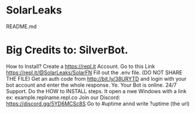 # SolarLeaks
README.md






# Big Credits to: SilverBot.
How to Install?
Create a https://repl.it Account.
Go to this Link https://repl.it/@SolarLeaks/SolarFN
Fill out the .env file. (DO NOT SHARE THE FILE)
Get an auth code from http://bit.ly/38URYTD and login with your bot account and enter the whole response.
Ye. Your Bot is online.
24/7 Support.
Do the HOW to INSTALL steps.
It open a nwe Windows with a link ex: example.replname.repl.co
Join our Discord: https://discord.gg/5YD6MCSc8S
Go to #uptime annd write ?uptime (the url)
